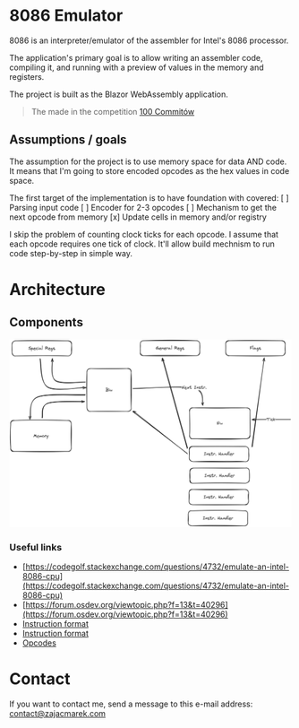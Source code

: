 # 8086 Emulator

8086 is an interpreter/emulator of the assembler for Intel's 8086 processor.

The application's primary goal is to allow writing an assembler code, compiling it, and running with a preview of values in the memory and registers.

The project is built as the Blazor WebAssembly application.

> The made in the competition [100 Commitów](https://100commitow.pl)

## Assumptions / goals

The assumption for the project is to use memory space for data AND code. It means that I'm going to store encoded opcodes as the hex values in code space.

The first target of the implementation is to have foundation with covered:
[ ] Parsing input code
[ ] Encoder for 2-3 opcodes
[ ] Mechanism to get the next opcode from memory
[x] Update cells in memory and/or registry

I skip the problem of counting clock ticks for each opcode. I assume that each opcode requires one tick of clock. It'll allow build mechnism to run code step-by-step in simple way.

# Architecture

## Components

![](8086emu.png)

### Useful links

- [https://codegolf.stackexchange.com/questions/4732/emulate-an-intel-8086-cpu](https://codegolf.stackexchange.com/questions/4732/emulate-an-intel-8086-cpu)
- [https://forum.osdev.org/viewtopic.php?f=13&t=40296](https://forum.osdev.org/viewtopic.php?f=13&t=40296)
- [Instruction format](http://aturing.umcs.maine.edu/~meadow/courses/cos335/8086-instformat.pdf)
- [Instruction format](https://mlgansari.files.wordpress.com/2020/04/3-instruction-set-of-8086-microprocessor.pdf)
- [Opcodes](https://stackoverflow.com/questions/76331878/why-does-the-opcode-for-mov-from-a-segment-register-not-have-its-low-bit-set-it)

# Contact

If you want to contact me, send a message to this e-mail address:
contact@zajacmarek.com